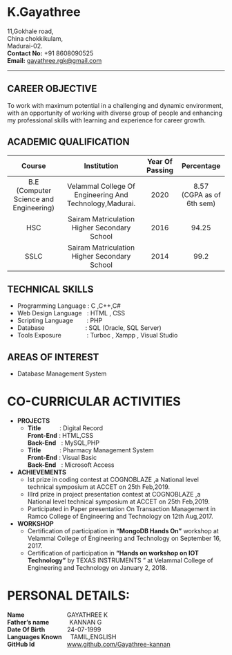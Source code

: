 # K.Gayathree
11,Gokhale road,  
China chokkikulam,  
Madurai-02.  
**Contact No:** +91 8608090525  
**Email:** gayathree.rgk@gmail.com
*****
## **CAREER OBJECTIVE**
To work with maximum  potential in a challenging and dynamic environment, with an opportunity of working with diverse group of people and enhancing my professional skills with learning and experience for career growth.
## ACADEMIC  QUALIFICATION
|Course     | Institution     | Year Of Passing    | Percentage    |
| :-------------: | :----------: | :-----------: | :-----------: |
|  B.E<br/>(Computer Science and Engineering) |Velammal College Of Engineering And Technology,Madurai.  | 2020  |  8.57<br/>(CGPA as of 6th sem)|
| HSC|Sairam Matriculation  Higher Secondary  School  | 2016 |  94.25|
| SSLC |Sairam Matriculation  Higher Secondary  School  | 2014  |  99.2|
## TECHNICAL SKILLS
- Programming Language : C ,C++,C#
- Web Design Language&nbsp;&nbsp; : HTML , CSS
- Scripting Language &nbsp;&nbsp; &nbsp;&nbsp;&nbsp;   : PHP
-	Database  &nbsp;&nbsp;&nbsp; &nbsp;&nbsp;&nbsp;&nbsp; &nbsp;&nbsp;&nbsp;&nbsp;&nbsp;&nbsp;&nbsp;&nbsp;&nbsp;&nbsp;&nbsp;&nbsp;&nbsp;&nbsp;: SQL (Oracle, SQL Server)
-	Tools Exposure  &nbsp;&nbsp;&nbsp;&nbsp;&nbsp;&nbsp; &nbsp;&nbsp;&nbsp;&nbsp; &nbsp;  : Turboc , Xampp , Visual Studio
## AREAS OF INTEREST
-	Database Management System
# CO-CURRICULAR ACTIVITIES
* **PROJECTS**
    + **Title** &nbsp;&nbsp;&nbsp;&nbsp;&nbsp;&nbsp;&nbsp;&nbsp;&nbsp;&nbsp;: Digital Record  
   **Front-End**            : HTML,CSS  
    **Back-End**        &nbsp;   : MySQL,PHP
    + **Title** &nbsp;&nbsp;&nbsp;&nbsp;&nbsp;&nbsp;&nbsp;&nbsp;&nbsp;&nbsp;: Pharmacy Management System  
  **Front-End**            : Visual Basic  
  **Back-End**         &nbsp; : Microsoft Access
* **ACHIEVEMENTS**
    -  Ist prize in coding contest at COGNOBLAZE ,a National level technical symposium at ACCET on 25th Feb,2019.
    -	IIIrd prize in project presentation contest at COGNOBLAZE ,a National level technical symposium at ACCET on 25th Feb,2019.     
    -	Participated in Paper presentation On Transaction Management in Ramco College of Engineering and  Technology on 12th Aug,2017.
* **WORKSHOP**
    +	Certification of participation in **“MongoDB  Hands On”** workshop  at Velammal College of Engineering and Technology on September 16, 2017.  
    +	Certification of participation in **“Hands on workshop on IOT Technology”** by TEXAS INSTRUMENTS ” at Velammal College of Engineering and Technology on January 2, 2018.  
    
# PERSONAL DETAILS:
**Name** &nbsp;&nbsp;&nbsp;&nbsp;&nbsp;&nbsp;&nbsp;&nbsp;&nbsp;&nbsp;&nbsp;&nbsp;&nbsp;&nbsp;&nbsp;&nbsp;&nbsp;&nbsp;&nbsp;&nbsp;&nbsp;&nbsp;&nbsp;    GAYATHREE  K  
**Father’s name**&nbsp;&nbsp;&nbsp;&nbsp;&nbsp;&nbsp;&nbsp;&nbsp;&nbsp;&nbsp;&nbsp;   KANNAN G  
**Date Of Birth**&nbsp;&nbsp;&nbsp;&nbsp;&nbsp;&nbsp;&nbsp;&nbsp;&nbsp;&nbsp;&nbsp;&nbsp;   24-07-1999  
**Languages Known**&nbsp;&nbsp;&nbsp;&nbsp; TAMIL,ENGLISH  
**GitHub Id**&nbsp;&nbsp;&nbsp;&nbsp; &nbsp;&nbsp;&nbsp;&nbsp;&nbsp;&nbsp;&nbsp;&nbsp;&nbsp;&nbsp;&nbsp;&nbsp;&nbsp; 	www.github.com/Gayathree-kannan

